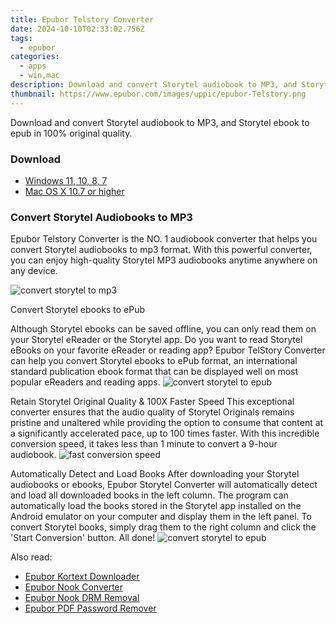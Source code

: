 ```yaml
---
title: Epubor Telstory Converter
date: 2024-10-10T02:33:02.756Z
tags: 
  - epubor
categories: 
  - apps
  - win,mac
description: Download and convert Storytel audiobook to MP3, and Storytel ebook to epub in 100% original quality.
thumbnail: https://www.epubor.com/images/uppic/epubor-Telstory.png
---
```


Download and convert Storytel audiobook to MP3, and Storytel ebook to epub in 100% original quality.

### Download

- [Windows 11, 10, 8, 7](https://secure.2checkout.com/order/checkout.php?QTY=1&AFFILIATE=108875&CART=1&CARD=2&DESIGN_TYPE=2&CURRENCY=USD&ORDERSTYLE=nLWooJa5iLg=&PAY_TYPE=PAYPAL&PRODS=42457695&OPTIONS42457695=LicenseALife)
- [Mac OS X 10.7 or higher](https://secure.2checkout.com/order/checkout.php?QTY=1&AFFILIATE=108875&CART=1&CARD=2&DESIGN_TYPE=2&CURRENCY=USD&ORDERSTYLE=nLWooJa5iLg=&PAY_TYPE=PAYPAL&PRODS=42457735&OPTIONS42457735=LicenseALife)

### Convert Storytel Audiobooks to MP3

Epubor Telstory Converter is the NO. 1 audiobook converter that helps you convert Storytel audiobooks to mp3 format. With this powerful converter, you can enjoy high-quality Storytel MP3 audiobooks anytime anywhere on any device.

![convert storytel to mp3](https://www.epubor.com/images/uppic/telstory-main-interface-banner1.png)

Convert Storytel ebooks to ePub  

Although Storytel ebooks can be saved offline, you can only read them on your Storytel eReader or the Storytel app. Do you want to read Storytel eBooks on your favorite eReader or reading app? Epubor TelStory Converter can help you convert Storytel ebooks to ePub format, an international standard publication ebook format that can be displayed well on most popular eReaders and reading apps. ![convert storytel to epub](https://www.epubor.com/images/uppic/storytel-ebooks-to-epub.png)

Retain Storytel Original Quality & 100X Faster Speed This exceptional converter ensures that the audio quality of Storytel Originals remains pristine and unaltered while providing the option to consume that content at a significantly accelerated pace, up to 100 times faster. With this incredible conversion speed, it takes less than 1 minute to convert a 9-hour audiobook. ![fast conversion speed](https://www.epubor.com/images/uppic/fast-downloading-speed-storytel.png)

Automatically Detect and Load Books After downloading your Storytel audiobooks or ebooks, Epubor Storytel Converter will automatically detect and load all downloaded books in the left column. The program can automatically load the books stored in the Storytel app installed on the Android emulator on your computer and display them in the left panel. To convert Storytel books, simply drag them to the right column and click the 'Start Conversion' button. All done! ![convert storytel to epub](https://www.epubor.com/images/uppic/batch-convert-storytel.png)

<ins class="adsbygoogle"
      style="display:block"
      data-ad-client="ca-pub-7571918770474297"
      data-ad-slot="8358498916"
      data-ad-format="auto"
      data-full-width-responsive="true"></ins>

<span class="atpl-alsoreadstyle">Also read:</span>
<div><ul>
<li><a href="https://tools.techidaily.com/epubor/kortext-downloader/"><u>Epubor Kortext Downloader</u></a></li>
<li><a href="https://tools.techidaily.com/epubor/nook-converter/"><u>Epubor Nook Converter</u></a></li>
<li><a href="https://tools.techidaily.com/epubor/nook-drm-removal/"><u>Epubor Nook DRM Removal</u></a></li>
<li><a href="https://tools.techidaily.com/epubor/pdf-password-remover/"><u>Epubor PDF Password Remover</u></a></li>
</ul></div>

